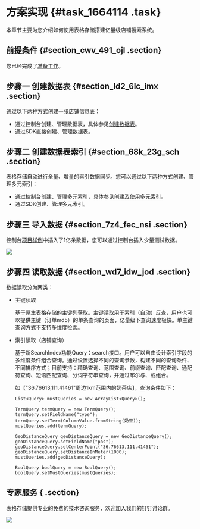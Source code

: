 # 方案实现 {#task_1664114 .task}

本章节主要为您介绍如何使用表格存储搭建亿量级店铺搜索系统。

## 前提条件 {#section_cwv_491_ojl .section}

您已经完成了[准备工作](cn.zh-CN/最佳实践/基于多元索引搭建亿量级店铺搜索系统/准备工作.md#)。

## 步骤一 创建数据表 {#section_ld2_6lc_imx .section}

通过以下两种方式创建一张店铺信息表：

-   通过控制台创建、管理数据表，具体参见[创建数据表](../../../../cn.zh-CN/快速入门/创建数据表.md#)。
-   通过SDK直接创建、管理数据表。

## 步骤二 创建数据表索引 {#section_68k_23g_sch .section}

表格存储自动进行全量、增量的索引数据同步。您可以通过以下两种方式创建、管理多元索引：

-   通过控制台创建、管理多元索引，具体参见[创建及使用多元索引](../../../../cn.zh-CN/快速入门/创建及使用多元索引.md#)。
-   通过SDK创建、管理多元索引。

## 步骤三 导入数据 {#section_7z4_fec_nsi .section}

控制台[项目样例](https://yq.aliyun.com/go/articleRenderRedirect?spm=a2c4e.11153940.0.0.3bcf5201BpEsYu&url=https%3A%2F%2Fots.console.aliyun.com%2Findex%23%2Fdemo%2Fcn-hangzhou%2Fgeo)中插入了1亿条数据，您可以通过控制台插入少量测试数据。

![](http://static-aliyun-doc.oss-cn-hangzhou.aliyuncs.com/assets/img/1319009/156877777755103_zh-CN.png)

## 步骤四 读取数据 {#section_wd7_idw_jod .section}

数据读取分为两类：

-   主键读取

    基于原生表格存储的主键列获取。主键读取用于索引（自动）反查，用户也可以提供主键（订单md5）的单条查询的页面，亿量级下查询速度极快。单主键查询方式不支持多维度检索。

-   索引读取（店铺查询）

    基于新SearchIndex功能Query：search接口。用户可以自由设计索引字段的多维度条件组合查询。通过设置选择不同的查询参数，构建不同的查询条件、不同排序方式；目前支持：精确查询、范围查询、前缀查询、匹配查询、通配符查询、短语匹配查询、分词字符串查询，并通过布尔与、或组合。

    如【"36.76613,111.41461"周边1km范围内的奶茶店】，查询条件如下：

    ``` {#codeblock_8fv_o5s_45t}
    List<Query> mustQueries = new ArrayList<Query>();
    
    TermQuery termQuery = new TermQuery();
    termQuery.setFieldName("type");
    termQuery.setTerm(ColumnValue.fromString(奶茶));
    mustQueries.add(termQuery);
    
    GeoDistanceQuery geoDistanceQuery = new GeoDistanceQuery();
    geoDistanceQuery.setFieldName("pos");
    geoDistanceQuery.setCenterPoint("36.76613,111.41461");
    geoDistanceQuery.setDistanceInMeter(1000);
    mustQueries.add(geoDistanceQuery);
    
    BoolQuery boolQuery = new BoolQuery();
    boolQuery.setMustQueries(mustQueries);
    ```


## 专家服务 { .section}

表格存储提供专业的免费的技术咨询服务，欢迎加入我们的钉钉讨论群。

![](http://static-aliyun-doc.oss-cn-hangzhou.aliyuncs.com/assets/img/1135425/156877777753785_zh-CN.png)

